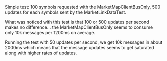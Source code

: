 Simple test: 100 symbols requested with the MarketMapClientBusOnly, 500 updates for each symbols sent by the MarketLinkDataTest.

What was noticed with this test is that 100 or 500 updates per second makes no difference... the MarketMapClientBusOnly seems to consume only 10k messages per 1200ms on average.

Running the test with 50 updates per second, we get 10k messages in about 2000ms which means that the message updates seems to get saturated along with higher rates of updates.